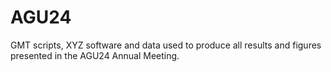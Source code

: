 # AGU24
GMT scripts, XYZ software and data used to produce all results and figures presented in the AGU24 Annual Meeting. 
